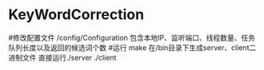 # KeyWordCorrection
#修改配置文件
  /config/Configuration
  包含本地IP、监听端口、线程数量、任务队列长度以及返回的候选词个数
#运行
  make
  在/bin目录下生成server、client二进制文件
  直接运行./server  ./client
